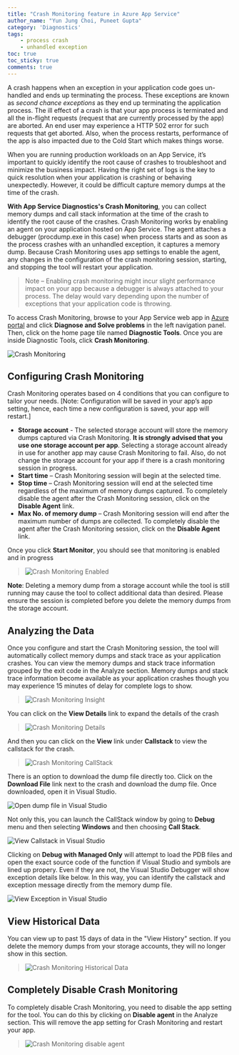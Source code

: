 ```yaml
---
title: "Crash Monitoring feature in Azure App Service"
author_name: "Yun Jung Choi, Puneet Gupta"
category: 'Diagnostics'
tags:
    - process crash
    - unhandled exception
toc: true
toc_sticky: true
comments: true
---
```


A crash happens when an exception in your application code goes un-handled and ends up terminating the process. These exceptions are known as _second chance exceptions_ as they end up terminating the application process. The ill effect of a crash is that your app process is terminated and all the in-flight requests (request that are currently processed by the app) are aborted. An end user may experience a HTTP 502 error for such requests that get aborted. Also, when the process restarts, performance of the app is also impacted due to the Cold Start which makes things worse.

When you are running production workloads on an App Service, it’s important to quickly identify the root cause of crashes to troubleshoot and minimize the business impact. Having the right set of logs is the key to quick resolution when your application is crashing or behaving unexpectedly. However, it could be difficult capture memory dumps at the time of the crash.

**With App Service Diagnostics's Crash Monitoring**, you can collect memory dumps and call stack information at the time of the crash to identify the root cause of the crashes. Crash Monitoring works by enabling an agent on your application hosted on App Service. The agent attaches a debugger (procdump.exe in this case) when process starts and as soon as the process crashes with an unhandled exception, it captures a memory dump. Because Crash Monitoring uses app settings to enable the agent, any changes in the configuration of the crash monitoring session, starting, and stopping the tool will restart your application.

> Note – Enabling crash monitoring might incur slight performance impact on your app because a debugger is always attached to your process. The delay would vary depending upon the number of exceptions that your application code is throwing.

To access Crash Monitoring, browse to your App Service web app in [Azure portal](https://portal.azure.com) and click **Diagnose and Solve problems** in the left navigation panel. Then, click on the home page tile named **Diagnostic Tools**. Once you are inside Diagnostic Tools, click **Crash Monitoring**.

![Crash Monitoring]({{site.baseurl}}/media/2020/08/crash-monitoring-ui.png)

## Configuring Crash Monitoring

Crash Monitoring operates based on 4 conditions that you can configure to tailor your needs. [Note: Configuration will be saved in your app’s app setting, hence, each time a new configuration is saved, your app will restart.]

- **Storage account** - The selected storage account will store the memory
   dumps captured via Crash Monitoring. **It is strongly advised that
   you use one storage account per app**. Selecting a storage account
   already in use for another app may cause Crash Monitoring to fail.
   Also, do not change the storage account for your app if there is a
   crash monitoring session in progress.
- **Start time** – Crash Monitoring
   session will begin at the selected time.
- **Stop time** – Crash Monitoring  session will end at the selected time regardless of the maximum  of memory dumps captured. To completely disable the agent
   after the Crash Monitoring session, click on the **Disable Agent** link.
- **Max No. of memory dump** – Crash Monitoring session will end after the maximum number of dumps are collected. To completely disable the agent after the Crash Monitoring session, click on the **Disable Agent** link.

Once you click **Start Monitor**, you should see that monitoring is enabled and in progress
> ![Crash Monitoring Enabled]({{site.baseurl}}/media/2020/08/crash-monitoring-enabled.png)

**Note**: Deleting a memory dump from a storage account while the tool is still running may cause the tool to collect additional data than desired. Please ensure the session is completed before you delete the memory dumps from the storage account.

## Analyzing the Data

Once you configure and start the Crash Monitoring session, the tool will automatically collect memory dumps and stack trace as your application crashes. You can view the memory dumps and stack trace information grouped by the exit code in the Analyze section. Memory dumps and stack trace information become available as your application crashes though you may experience 15 minutes of delay for complete logs to show.
> ![Crash Monitoring Insight]({{site.baseurl}}/media/2020/08/crash-monitoring-insight.png)

You can click on the **View Details** link to expand the details of the crash
> ![Crash Monitoring Details]({{site.baseurl}}/media/2020/08/crash-monitoring-details.png)

And then you can click on the **View** link under **Callstack** to view the callstack for the crash.
> ![Crash Monitoring CallStack]({{site.baseurl}}/media/2020/08/crash-monitoring-callstack.png)

There is an option to download the dump file directly too. Click on the **Download File** link next to the crash and download the dump file. Once downloaded, open it in Visual Studio.

![Open dump file in Visual Studio]({{site.baseurl}}/media/2020/08/crash-monitoring-visual-studio.png)

Not only this, you can launch the CallStack window by going to **Debug** menu and then selecting **Windows** and then choosing **Call Stack**.

![View Callstack in Visual Studio]({{site.baseurl}}/media/2020/08/crash-monitoring-visual-studio-stack.png)

Clicking on **Debug with Managed Only** will attempt to load the PDB files and open the exact source code of the function if Visual Studio and symbols are lined up propery. Even if they are not, the Visual Studio Debugger will show exception details like below. In this way, you can identify the callstack and exception message directly from the memory dump file.

![View Exception in Visual Studio]({{site.baseurl}}/media/2020/08/crash-monitoring-visual-studio-exception.png)

## View Historical Data

You can view up to past 15 days of data in the "View History" section. If you delete the memory dumps from your storage accounts, they will no longer show in this section.
> ![Crash Monitoring Historical Data]({{site.baseurl}}/media/2020/08/crash-monitoring-history.png)

## Completely Disable Crash Monitoring

To completely disable Crash Monitoring, you need to disable the app setting for the tool. You can do this by clicking on **Disable agent** in the Analyze section. This will remove the app setting for Crash Monitoring and restart your app.
> ![Crash Monitoring disable agent]({{site.baseurl}}/media/2020/08/crash-monitoring-disable-agent.png)